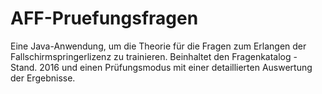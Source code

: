 # AFF-Pruefungsfragen
Eine Java-Anwendung, um die Theorie für die Fragen zum Erlangen der Fallschirmspringerlizenz zu trainieren. Beinhaltet den Fragenkatalog - Stand. 2016 und einen Prüfungsmodus mit einer detaillierten Auswertung der Ergebnisse.
